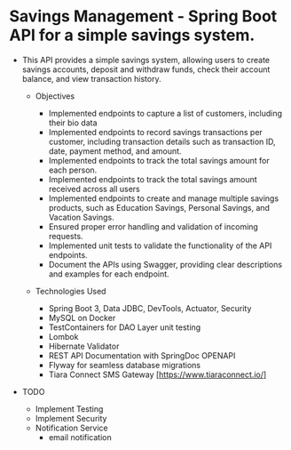 #  Savings Management - Spring Boot API for a simple savings system.
   +  This API provides a simple savings system, allowing users to create savings accounts, deposit and withdraw funds, check their account balance, and view transaction history.
       +   Objectives
           +  Implemented endpoints to capture a list of customers, including their bio data
           +  Implemented endpoints to record savings transactions per customer, including transaction details such as transaction ID, date, payment method, and amount.
           +  Implemented endpoints to track the total savings amount for each person.
           +  Implemented endpoints to track the total savings amount received across all users
           +  Implemented endpoints to create and manage multiple savings products, such as Education Savings, Personal Savings, and Vacation Savings.
           +  Ensured proper error handling and validation of incoming requests.
           +  Implemented unit tests to validate the functionality of the API endpoints.
           +  Document the APIs using Swagger, providing clear descriptions and examples for each endpoint.

       +   Technologies Used
           +  Spring Boot 3, Data JDBC, DevTools, Actuator, Security
           +  MySQL on Docker
           +  TestContainers for DAO Layer unit testing
           +  Lombok
           +  Hibernate Validator
           +  REST API Documentation with SpringDoc OPENAPI
           +  Flyway for seamless database migrations
           +  Tiara Connect SMS Gateway [https://www.tiaraconnect.io/]
           
  +    TODO
       +  Implement Testing
       +  Implement Security
       +  Notification Service
          +  email notification